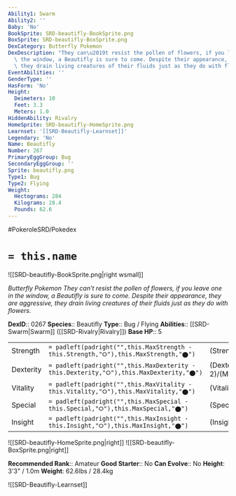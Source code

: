 ```yaml
---
Ability1: Swarm
Ability2: ''
Baby: 'No'
BookSprite: SRD-beautifly-BookSprite.png
BoxSprite: SRD-beautifly-BoxSprite.png
DexCategory: Butterfly Pokemon
DexDescription: "They can\u2019t resist the pollen of flowers, if you leave one in\
  \ the window, a Beautifly is sure to come. Despite their appearance, they are aggressive,\
  \ they drain living creatures of their fluids just as they do with flowers."
EventAbilities: ''
GenderType: ''
HasForm: 'No'
Height:
  Deimeters: 10
  Feet: 3.3
  Meters: 1.0
HiddenAbility: Rivalry
HomeSprite: SRD-beautifly-HomeSprite.png
Learnset: '[[SRD-Beautifly-Learnset]]'
Legendary: 'No'
Name: Beautifly
Number: 267
PrimaryEggGroup: Bug
SecondaryEggGroup: ''
Sprite: beautifly.png
Type1: Bug
Type2: Flying
Weight:
  Hectograms: 284
  Kilograms: 28.4
  Pounds: 62.6
---
```


#PokeroleSRD/Pokedex

# `= this.name`

![[SRD-beautifly-BookSprite.png|right wsmall]]

*Butterfly Pokemon*
*They can’t resist the pollen of flowers, if you leave one in the window, a Beautifly is sure to come. Despite their appearance, they are aggressive, they drain living creatures of their fluids just as they do with flowers.*

**DexID**:: 0267
**Species**:: Beautifly
**Type**:: Bug / Flying
**Abilities**:: [[SRD-Swarm|Swarm]] ([[SRD-Rivalry|Rivalry]])
**Base HP**:: 5

|           |                                                                                        |                                          |
| --------- | -------------------------------------------------------------------------------------- | ---------------------------------------- |
| Strength  | `= padleft(padright("",this.MaxStrength - this.Strength,"⭘"),this.MaxStrength,"⬤")`    | (Strength::2)/(MaxStrength::5)   |
| Dexterity | `= padleft(padright("",this.MaxDexterity - this.Dexterity,"⭘"),this.MaxDexterity,"⬤")` | (Dexterity:: 2)/(MaxDexterity::4) |
| Vitality  | `= padleft(padright("",this.MaxVitality - this.Vitality,"⭘"),this.MaxVitality,"⬤")`    | (Vitality::2)/(MaxVitality::4)   |
| Special   | `= padleft(padright("",this.MaxSpecial - this.Special,"⭘"),this.MaxSpecial,"⬤")`       | (Special::3)/(MaxSpecial::6)     |
| Insight   | `= padleft(padright("",this.MaxInsight - this.Insight,"⭘"),this.MaxInsight,"⬤")`       | (Insight::2)/(MaxInsight::4)     |

![[SRD-beautifly-HomeSprite.png|right]]
![[SRD-beautifly-BoxSprite.png|right]]

**Recommended Rank**:: Amateur
**Good Starter**:: No
**Can Evolve**:: No
**Height**: 3'3" / 1.0m
**Weight**: 62.6lbs / 28.4kg

![[SRD-Beautifly-Learnset]]